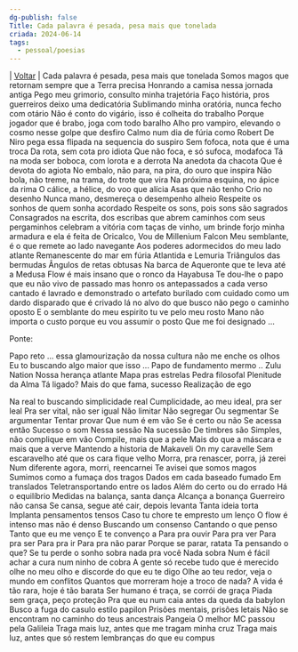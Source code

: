 ```yaml
---
dg-publish: false
Title: Cada palavra é pesada, pesa mais que tonelada
criada: 2024-06-14
tags:
  - pessoal/poesias
---
```

| [Voltar](index) |
Cada palavra é pesada, pesa mais que tonelada
Somos magos que retornam sempre que a Terra precisa
Honrando a camisa nessa jornada antiga
Pego meu grimorio, consulto minha trajetória
Faço história, pros guerreiros deixo uma dedicatória
Sublimando minha oratória, nunca fecho com otário
Não é conto do vigário, isso é colheita do trabalho
Porque jogador que é brabo, joga com todo baralho
Alho pro vampiro, elevando o cosmo nesse golpe que desfiro
Calmo num dia de fúria como Robert De Niro
pega essa flipada na sequencia do suspiro
Sem fofoca, nota que é uma troca
Da rota, sem cota pro idiota
Que não foca, e só sufoca, modafoca
Tá na moda ser boboca, com lorota e a derrota
Na anedota da chacota
Que é devota do agiota
No embalo, não para, na pira, do ouro que inspira
Não bola, não treme, na trama, do trote que vira
Na próxima esquina, no ápice da rima
O cálice, a hélice, do voo que alícia
Asas que não tenho
Crio no desenho
Nunca mano, desmereça o desempenho alheio
Respeite os sonhos de quem sonha acordado
Respeite os sons, pois sons são sagrados
Consagrados na escrita, dos escribas que abrem caminhos com seus pergaminhos
celebram a vitória com taças de vinho, um brinde
forjo minha armadura e ela é feita de
Oricalco, Vou de Millenium Falcon
Meu semblante, é o que remete ao lado navegante
Aos poderes adormecidos do meu lado atlante
Remanescente do mar em fúria
Atlantida e Lemuria
Triângulos das bermudas
Ângulos de retas obtusas
Na barca de Aqueronte que te leva até a Medusa
Flow é mais insano que o ronco da Hayabusa
Te dou-lhe o papo que eu não vivo de passado
mas honro os antepassados a cada verso cantado
é lavrado e demonstrado o artefato burilado com cuidado
como um dardo disparado que é crivado lá no alvo do que busco
não pego o caminho oposto
E o semblante do meu espirito tu ve pelo meu rosto
Mano não importa o custo porque eu vou assumir o posto
Que me foi designado ...

Ponte:

Papo reto ... essa glamourização da nossa cultura não me enche os olhos
Eu to buscando algo maior que isso ...
Papo de fundamento mermo ..
Zulu Nation
Nossa herança atlante
Mapa pras estrelas
Pedra filosofal
Plenitude da Alma
Tá ligado?
Mais do que fama, sucesso
Realização de ego

Na real to buscando simplicidade real
Cumplicidade, ao meu ideal, pra ser leal
Pra ser vital, não ser igual
Não limitar
Não segregar
Ou segmentar
Se argumentar
Tentar provar
Que num é em vão
Se é certo ou não
Se acessa então
Sucesso o som
Nessa sessão
Na sucessão
De timbres são
Simples, não complique em vão
Compile, mais que a pele
Mais do que a máscara e mais que a verve
Mantendo a historia de Makaveli
On my caravelle
Sem escaravelho até que os cara fique velho
Morra, pra renascer, porra, já zerei
Num diferente agora, morri, reencarnei
Te avisei que somos magos
Sumimos como a fumaça dos tragos
Dados em cada baseado fumado
Em translados
Teletransportando entre os lados
Além do certo ou do errado
Há o equilíbrio
Medidas na balança, santa dança
Alcança a bonança
Guerreiro não cansa
Se cansa, segue até cair, depois levanta
Tanta ideia torta
Implanta pensamentos tensos
Caso tu chore te empresto um lenço
O flow é intenso mas não é denso
Buscando um consenso
Cantando o que penso
Tanto que eu me venço
E te convenço a
Para pra ouvir
Para pra ver
Para pra ser
Para pra ir
Para pra não parar
Porque se parar, ratata
Ta pensando o que?
Se tu perde o sonho sobra nada pra você
Nada sobra
Num é fácil achar a cura num ninho de cobra
A gente só recebe tudo que é merecido
olhe no meu olho e discorde do que eu te digo
Olhe ao teu redor, veja o mundo em conflitos
Quantos que morreram hoje a troco de nada?
A vida é tão rara, hoje é tão barata
Ser humano é traça, se corrói de graça
Piada sem graça, peço proteção
Pra que eu num caia antes da queda da babylon
Busco a fuga do casulo estilo papilon
Prisões mentais, prisões letais
Não se encontram no caminho do teus ancestrais
Pangeia
O melhor MC passou pela Galileia
Traga mais luz, antes que me tragam minha cruz
Traga mais luz, antes que só restem lembranças do que eu compus﻿